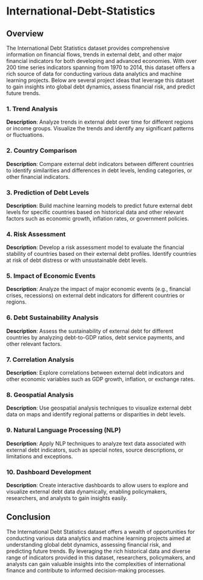 # International-Debt-Statistics
## Overview
The International Debt Statistics dataset provides comprehensive information on financial flows, trends in external debt, and other major financial indicators for both developing and advanced economies. With over 200 time series indicators spanning from 1970 to 2014, this dataset offers a rich source of data for conducting various data analytics and machine learning projects. Below are several project ideas that leverage this dataset to gain insights into global debt dynamics, assess financial risk, and predict future trends.

### 1. Trend Analysis
**Description**: Analyze trends in external debt over time for different regions or income groups. Visualize the trends and identify any significant patterns or fluctuations.

### 2. Country Comparison
**Description**: Compare external debt indicators between different countries to identify similarities and differences in debt levels, lending categories, or other financial indicators.

### 3. Prediction of Debt Levels
**Description**: Build machine learning models to predict future external debt levels for specific countries based on historical data and other relevant factors such as economic growth, inflation rates, or government policies.

### 4. Risk Assessment
**Description**: Develop a risk assessment model to evaluate the financial stability of countries based on their external debt profiles. Identify countries at risk of debt distress or with unsustainable debt levels.

### 5. Impact of Economic Events
**Description**: Analyze the impact of major economic events (e.g., financial crises, recessions) on external debt indicators for different countries or regions.

### 6. Debt Sustainability Analysis
**Description**: Assess the sustainability of external debt for different countries by analyzing debt-to-GDP ratios, debt service payments, and other relevant factors.

### 7. Correlation Analysis
**Description**: Explore correlations between external debt indicators and other economic variables such as GDP growth, inflation, or exchange rates.

### 8. Geospatial Analysis
**Description**: Use geospatial analysis techniques to visualize external debt data on maps and identify regional patterns or disparities in debt levels.

### 9. Natural Language Processing (NLP)
**Description**: Apply NLP techniques to analyze text data associated with external debt indicators, such as special notes, source descriptions, or limitations and exceptions.

### 10. Dashboard Development
**Description**: Create interactive dashboards to allow users to explore and visualize external debt data dynamically, enabling policymakers, researchers, and analysts to gain insights easily.

## Conclusion
The International Debt Statistics dataset offers a wealth of opportunities for conducting various data analytics and machine learning projects aimed at understanding global debt dynamics, assessing financial risk, and predicting future trends. By leveraging the rich historical data and diverse range of indicators provided in this dataset, researchers, policymakers, and analysts can gain valuable insights into the complexities of international finance and contribute to informed decision-making processes.

